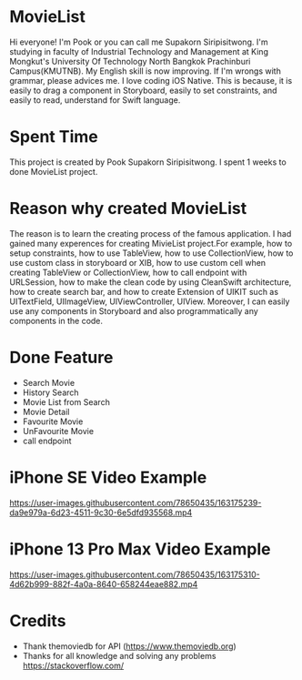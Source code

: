 # MovieList
Hi everyone! I'm Pook or you can call me Supakorn Siripisitwong. I'm studying in faculty of Industrial Technology and Management at King Mongkut's University Of Technology North Bangkok Prachinburi Campus(KMUTNB). My English skill is now improving. If I'm wrongs with grammar, please advices me. I love coding iOS Native. This is because, it is easily to drag a component in Storyboard, easily to set constraints, and easily to read, understand for Swift language.

# Spent Time
This project is created by Pook Supakorn Siripisitwong. I spent 1 weeks to done MovieList project.

# Reason why created MovieList
The reason is to learn the creating process of the famous application. I had gained many experences for creating MivieList project.For example, how to setup constraints, how to use TableView, how to use CollectionView, how to use custom class in storyboard or XIB, how to use custom cell when creating TableView or CollectionView, how to call endpoint with URLSession, how to make the clean code by using CleanSwift architecture, how to create search bar, and how to create Extension of UIKIT such as UITextField, UIImageView, UIViewController, UIView. Moreover, I can easily use any components in Storyboard and also programmatically any components in the code.

# Done Feature
- Search Movie
- History Search
- Movie List from Search
- Movie Detail
- Favourite Movie
- UnFavourite Movie
- call endpoint

# iPhone SE Video Example

https://user-images.githubusercontent.com/78650435/163175239-da9e979a-6d23-4511-9c30-6e5dfd935568.mp4

# iPhone 13 Pro Max Video Example

https://user-images.githubusercontent.com/78650435/163175310-4d62b999-882f-4a0a-8640-658244eae882.mp4

# Credits
- Thank themoviedb for API (https://www.themoviedb.org)
- Thanks for all knowledge and solving any problems https://stackoverflow.com/
